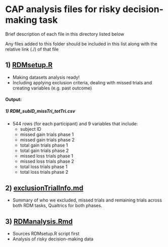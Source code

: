 
# CAP analysis files for risky decision-making task
Brief description of each file in this directory listed below

Any files added to this folder should be included in this list along with the relative link (./) of that file

## 1) [RDMsetup.R](./RDMsetup.R)
-   Making datasets analysis ready!
-   Including applying exclusion criteria, dealing with missed trials and creating variables (e.g. past outcome)
#### Output:
  ##### 1)  RDM_subID_missTri_totTri.csv
   - 544 rows (for each participant) and 9 variables that include: 
     - subject ID
     - missed gain trials phase 1
     - missed gain trials phase 2
     - total gain trials phase 1
     - total gain trials phase 2   
     - missed loss trials phase 1
     - missed loss trials phase 2
     - total loss trials phase 1
     - total loss trials phase 2  
## 2) [exclusionTrialInfo.md](./exclusionTrialInfo.md)
 - Summary of who we excluded, missed trials and remaining trials across both RDM tasks, Qualtrics for both phases.
## 3) [RDManalysis.Rmd](./RDManalysis.Rmd)
-   Sources RDMsetup.R script first
-   Analysis of risky decision-making data
